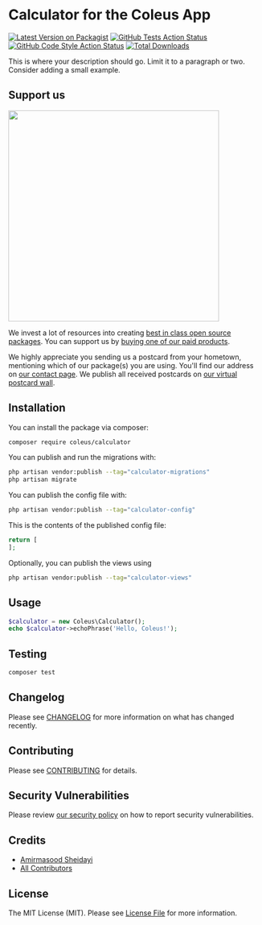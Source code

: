 # Calculator for the Coleus App

[![Latest Version on Packagist](https://img.shields.io/packagist/v/coleus/calculator.svg?style=flat-square)](https://packagist.org/packages/coleus/calculator)
[![GitHub Tests Action Status](https://img.shields.io/github/actions/workflow/status/coleus/calculator/run-tests.yml?branch=main&label=tests&style=flat-square)](https://github.com/coleus/calculator/actions?query=workflow%3Arun-tests+branch%3Amain)
[![GitHub Code Style Action Status](https://img.shields.io/github/actions/workflow/status/coleus/calculator/fix-php-code-style-issues.yml?branch=main&label=code%20style&style=flat-square)](https://github.com/coleus/calculator/actions?query=workflow%3A"Fix+PHP+code+style+issues"+branch%3Amain)
[![Total Downloads](https://img.shields.io/packagist/dt/coleus/calculator.svg?style=flat-square)](https://packagist.org/packages/coleus/calculator)

This is where your description should go. Limit it to a paragraph or two. Consider adding a small example.

## Support us

[<img src="https://github-ads.s3.eu-central-1.amazonaws.com/calculator.jpg?t=1" width="419px" />](https://spatie.be/github-ad-click/calculator)

We invest a lot of resources into creating [best in class open source packages](https://spatie.be/open-source). You can support us by [buying one of our paid products](https://spatie.be/open-source/support-us).

We highly appreciate you sending us a postcard from your hometown, mentioning which of our package(s) you are using. You'll find our address on [our contact page](https://spatie.be/about-us). We publish all received postcards on [our virtual postcard wall](https://spatie.be/open-source/postcards).

## Installation

You can install the package via composer:

```bash
composer require coleus/calculator
```

You can publish and run the migrations with:

```bash
php artisan vendor:publish --tag="calculator-migrations"
php artisan migrate
```

You can publish the config file with:

```bash
php artisan vendor:publish --tag="calculator-config"
```

This is the contents of the published config file:

```php
return [
];
```

Optionally, you can publish the views using

```bash
php artisan vendor:publish --tag="calculator-views"
```

## Usage

```php
$calculator = new Coleus\Calculator();
echo $calculator->echoPhrase('Hello, Coleus!');
```

## Testing

```bash
composer test
```

## Changelog

Please see [CHANGELOG](CHANGELOG.md) for more information on what has changed recently.

## Contributing

Please see [CONTRIBUTING](CONTRIBUTING.md) for details.

## Security Vulnerabilities

Please review [our security policy](../../security/policy) on how to report security vulnerabilities.

## Credits

- [Amirmasood Sheidayi](https://github.com/amirmasoud)
- [All Contributors](../../contributors)

## License

The MIT License (MIT). Please see [License File](LICENSE.md) for more information.
